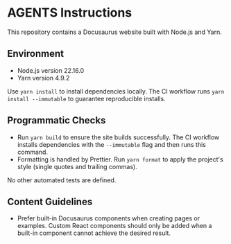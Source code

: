 # AGENTS Instructions

This repository contains a Docusaurus website built with Node.js and Yarn.

## Environment

- Node.js version 22.16.0
- Yarn version 4.9.2

Use `yarn install` to install dependencies locally. The CI workflow runs
`yarn install --immutable` to guarantee reproducible installs.

## Programmatic Checks

- Run `yarn build` to ensure the site builds successfully. The CI workflow installs dependencies with the `--immutable` flag and then runs this command.
- Formatting is handled by Prettier. Run `yarn format` to apply the project's style (single quotes and trailing commas).

No other automated tests are defined.

## Content Guidelines

- Prefer built-in Docusaurus components when creating pages or examples.
  Custom React components should only be added when a built-in component
  cannot achieve the desired result.
